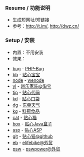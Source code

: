 ﻿

### Resume / 功能说明

* 生成短网址/短链接 <base target="_blank" />
* 参考：http://t.im/, http://dwz.cn/


### Setup / 安装

* 内置：不用安装
* 效果：
 - <a href="{rmain}/?bug">bug</a> - <a href="https://bugs.php.net/bug.php?id=74721">PHP-Bug</a>
 - <a href="{rmain}/?bb" >bb</a> -  <a href="http://txjia.com/baby/about.asp">贴心宝宝</a>
 - <a href="{rmain}/?node" >node</a> -  <a href="http://txjia.com/peace/wenode.htm">wenode</a>   
 - <a href="{rmain}/?yl" >yl</a> -  <a href="https://txjia2.taobao.com/index.htm">越乐家装@淘宝</a>
 - <a href="{rmain}/?tip">tip</a> - <a href="http://txjia.com/tip/?typ=CoA1212">贴心代码</a>
 - <a href="{rmain}/?kd" >kd</a> -  <a href="http://yscode.txjia.com/tools/screen.htm">贴心口袋</a>
 - <a href="{rmain}/?dg" >dg</a> -  <a href="http://www.weather.com.cn/weather/101281601.shtml">东莞天气</a>
 - <a href="{rmain}/?kg" >kg</a> -  <a href="http://www.txjia.com/kgfood/vgb/about.asp">科冠食品</a>
 - <a href="{rmain}/?cat">cat</a> - <a href="http://txmao.txjia.com/dev.php">贴心猫</a>
 - <a href="{rmain}/?box">box</a> - <a href="http://txjia.com/peace/txbox.htm">贴心Java盒子</a>
 - <a href="{rmain}/?asp">asp</a> - <a href="http://txjia.com/peace/txasp.htm">贴心ASP</a>
 - <a href="{rmain}/?git">git</a> - <a href="https://github.com/peacexie/imcat">贴心猫@github</a>
 - <a href="{rmain}/?eb" >eb</a> -  <a href="http://www.elifebike.com/page/pic.asp">elifebike@外贸</a>
 - <a href="{rmain}/?psw">psw</a> - <a href="http://www.pswpower.com/page/pic.asp">pswpower@外贸</a>
